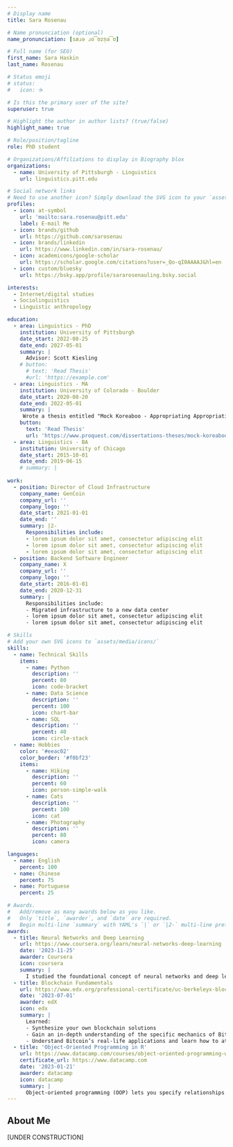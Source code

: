 ```yaml
---
# Display name
title: Sara Rosenau

# Name pronunciation (optional)
name_pronunciation: [sæɹə ɹo͡ʊzn̩a͡ʊ]

# Full name (for SEO)
first_name: Sara Haskin
last_name: Rosenau

# Status emoji
# status:
#   icon: ☕️

# Is this the primary user of the site?
superuser: true

# Highlight the author in author lists? (true/false)
highlight_name: true

# Role/position/tagline
role: PhD student

# Organizations/Affiliations to display in Biography blox
organizations:
  - name: University of Pittsburgh - Linguistics
    url: linguistics.pitt.edu

# Social network links
# Need to use another icon? Simply download the SVG icon to your `assets/media/icons/` folder.
profiles:
  - icon: at-symbol
    url: 'mailto:sara.rosenau@pitt.edu'
    label: E-mail Me
  - icon: brands/github
    url: https://github.com/sarosenau
  - icon: brands/linkedin
    url: https://www.linkedin.com/in/sara-rosenau/
  - icon: academicons/google-scholar
    url: https://scholar.google.com/citations?user=_Qo-qI0AAAAJ&hl=en
  - icon: custom/bluesky
    url: https://bsky.app/profile/sararosenauling.bsky.social

interests:
  - Internet/digital studies
  - Sociolinguistics
  - Linguistic anthropology

education:
  - area: Linguistics - PhD
    institution: University of Pittsburgh
    date_start: 2022-08-25
    date_end: 2027-05-01
    summary: |
      Advisor: Scott Kiesling
    # button:
      # text: 'Read Thesis'
      #url: 'https://example.com'
  - area: Linguistics - MA
    institution: University of Colorado - Boulder
    date_start: 2020-08-20
    date_end: 2022-05-01
    summary: |
     Wrote a thesis entitled "Mock Koreaboo - Appropriating Appropriation" advised by Kira Hall
    button:
      text: 'Read Thesis'
      url: 'https://www.proquest.com/dissertations-theses/mock-koreaboo-appropriating-appropriation/docview/2681505360/se-2'
  - area: Linguistics - BA
    institution: University of Chicago
    date_start: 2015-10-01
    date_end: 2019-06-15
    # summary: |
     
work:
  - position: Director of Cloud Infrastructure
    company_name: GenCoin
    company_url: ''
    company_logo: ''
    date_start: 2021-01-01
    date_end: ''
    summary: |2-
      Responsibilities include:
      - lorem ipsum dolor sit amet, consectetur adipiscing elit
      - lorem ipsum dolor sit amet, consectetur adipiscing elit
      - lorem ipsum dolor sit amet, consectetur adipiscing elit
  - position: Backend Software Engineer
    company_name: X
    company_url: ''
    company_logo: ''
    date_start: 2016-01-01
    date_end: 2020-12-31
    summary: |
      Responsibilities include:
      - Migrated infrastructure to a new data center
      - lorem ipsum dolor sit amet, consectetur adipiscing elit
      - lorem ipsum dolor sit amet, consectetur adipiscing elit

# Skills
# Add your own SVG icons to `assets/media/icons/`
skills:
  - name: Technical Skills
    items:
      - name: Python
        description: ''
        percent: 80
        icon: code-bracket
      - name: Data Science
        description: ''
        percent: 100
        icon: chart-bar
      - name: SQL
        description: ''
        percent: 40
        icon: circle-stack
  - name: Hobbies
    color: '#eeac02'
    color_border: '#f0bf23'
    items:
      - name: Hiking
        description: ''
        percent: 60
        icon: person-simple-walk
      - name: Cats
        description: ''
        percent: 100
        icon: cat
      - name: Photography
        description: ''
        percent: 80
        icon: camera

languages:
  - name: English
    percent: 100
  - name: Chinese
    percent: 75
  - name: Portuguese
    percent: 25

# Awards.
#   Add/remove as many awards below as you like.
#   Only `title`, `awarder`, and `date` are required.
#   Begin multi-line `summary` with YAML's `|` or `|2-` multi-line prefix and indent 2 spaces below.
awards:
  - title: Neural Networks and Deep Learning
    url: https://www.coursera.org/learn/neural-networks-deep-learning
    date: '2023-11-25'
    awarder: Coursera
    icon: coursera
    summary: |
      I studied the foundational concept of neural networks and deep learning. By the end, I was familiar with the significant technological trends driving the rise of deep learning; build, train, and apply fully connected deep neural networks; implement efficient (vectorized) neural networks; identify key parameters in a neural network’s architecture; and apply deep learning to your own applications.
  - title: Blockchain Fundamentals
    url: https://www.edx.org/professional-certificate/uc-berkeleyx-blockchain-fundamentals
    date: '2023-07-01'
    awarder: edX
    icon: edx
    summary: |
      Learned:
      - Synthesize your own blockchain solutions
      - Gain an in-depth understanding of the specific mechanics of Bitcoin
      - Understand Bitcoin’s real-life applications and learn how to attack and destroy Bitcoin, Ethereum, smart contracts and Dapps, and alternatives to Bitcoin’s Proof-of-Work consensus algorithm
  - title: 'Object-Oriented Programming in R'
    url: https://www.datacamp.com/courses/object-oriented-programming-with-s3-and-r6-in-r
    certificate_url: https://www.datacamp.com
    date: '2023-01-21'
    awarder: datacamp
    icon: datacamp
    summary: |
      Object-oriented programming (OOP) lets you specify relationships between functions and the objects that they can act on, helping you manage complexity in your code. This is an intermediate level course, providing an introduction to OOP, using the S3 and R6 systems. S3 is a great day-to-day R programming tool that simplifies some of the functions that you write. R6 is especially useful for industry-specific analyses, working with web APIs, and building GUIs.
---
```


## About Me

[UNDER CONSTRUCTION]
